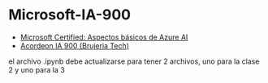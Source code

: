 # Microsoft-IA-900

- [Microsoft Certified: Aspectos básicos de Azure AI](https://learn.microsoft.com/es-es/credentials/certifications/azure-ai-fundamentals/?practice-assessment-type=certification)
- [Acordeon IA 900 (Brujeria Tech)](https://github.com/josejesusguzman/acordeon-ia-900)

el archivo .ipynb debe actualizarse para tener 2 archivos, uno para la clase 2 y uno para la 3
